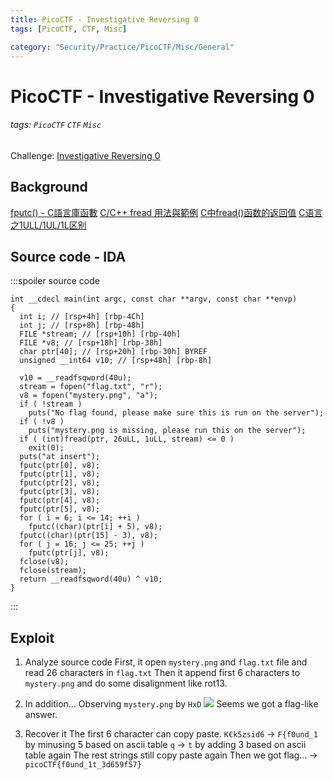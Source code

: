 ```yaml
---
title: PicoCTF - Investigative Reversing 0
tags: [PicoCTF, CTF, Misc]

category: "Security/Practice/PicoCTF/Misc/General"
---
```


# PicoCTF - Investigative Reversing 0
<!-- more -->
###### tags: `PicoCTF` `CTF` `Misc`
Challenge: [Investigative Reversing 0](https://play.picoctf.org/practice/challenge/70?category=4&page=3)

## Background
[fputc() - C語言庫函數](http://tw.gitbook.net/c_standard_library/c_function_fputc.html)
[C/C++ fread 用法與範例](https://shengyu7697.github.io/cpp-fread/)
[C中fread()函数的返回值](https://blog.51cto.com/u_6680689/3260951)
[C语言之1ULL/1UL/1L区别](https://blog.csdn.net/u010164190/article/details/124945191)

## Source code - IDA
:::spoiler source code
```cpp=
int __cdecl main(int argc, const char **argv, const char **envp)
{
  int i; // [rsp+4h] [rbp-4Ch]
  int j; // [rsp+8h] [rbp-48h]
  FILE *stream; // [rsp+10h] [rbp-40h]
  FILE *v8; // [rsp+18h] [rbp-38h]
  char ptr[40]; // [rsp+20h] [rbp-30h] BYREF
  unsigned __int64 v10; // [rsp+48h] [rbp-8h]

  v10 = __readfsqword(40u);
  stream = fopen("flag.txt", "r");
  v8 = fopen("mystery.png", "a");
  if ( !stream )
    puts("No flag found, please make sure this is run on the server");
  if ( !v8 )
    puts("mystery.png is missing, please run this on the server");
  if ( (int)fread(ptr, 26uLL, 1uLL, stream) <= 0 )
    exit(0);
  puts("at insert");
  fputc(ptr[0], v8);
  fputc(ptr[1], v8);
  fputc(ptr[2], v8);
  fputc(ptr[3], v8);
  fputc(ptr[4], v8);
  fputc(ptr[5], v8);
  for ( i = 6; i <= 14; ++i )
    fputc((char)(ptr[i] + 5), v8);
  fputc((char)(ptr[15] - 3), v8);
  for ( j = 16; j <= 25; ++j )
    fputc(ptr[j], v8);
  fclose(v8);
  fclose(stream);
  return __readfsqword(40u) ^ v10;
}
```
:::

## Exploit
1. Analyze source code
First, it open `mystery.png` and `flag.txt` file and read 26 characters in `flag.txt`
Then it append first 6 characters to `mystery.png` and do some disalignment like rot13.

2. In addition...
Observing `mystery.png` by `HxD`
![](https://i.imgur.com/V7qMwSx.png)
Seems we got a flag-like answer.

3. Recover it
The first 6 character can copy paste.
`K€k5zsid6` $\to$ `F{f0und_1` by minusing 5 based on ascii table
`q` $\to$ `t` by adding 3 based on ascii table again
The rest strings still copy paste again
Then we got flag... $\to$
`picoCTF{f0und_1t_3d659f57}`